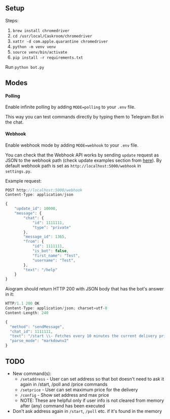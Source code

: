 ## Setup

Steps:

1. `brew install chromedriver`
2. `cd /usr/local/Caskroom/chromedriver`
3. `xattr -d com.apple.quarantine chromedriver`
4. `python -m venv venv`
5. `source venv/bin/activate`
6. `pip install -r requirements.txt`

Run `python bot.py`

## Modes

#### Polling

Enable infinite polling by adding `MODE=polling` to your `.env` file.

This way you can test commands directly by typing them to Telegram Bot in the chat.

#### Webhook

Enable webhook mode by adding `MODE=webhook` to your `.env` file.

You can check that the Webhook API works by sending `update` request as JSON to the webhook path (check update examples section from [here](https://core.telegram.org/bots/webhooks)). By default webhook path is set as `http://localhost:5000/webhook` in `settings.py`.

Example request:

```javascript
POST http://localhost:5000/webhook
Content-Type: application/json

{
    "update_id": 10000,
    "message": {
        "chat": {
            "id": 1111111,
            "type": "private"
        },
        "message_id": 1365,
        "from": {
            "id": 1111111,
            "is_bot": false,
            "first_name": "Test",
            "username": "Test",
        },
        "text": "/help"
    }
}
```

Aiogram should return HTTP 200 with JSON body that has the bot's answer in it:

```javascript
HTTP/1.1 200 OK
Content-Type: application/json; charset=utf-8
Content-Length: 240

{
  "method": "sendMessage",
  "chat_id": 1111111,
  "text": "/start \\- Fetches every 10 minutes the current delivery price\n/stop \\- Stops fetching delivery price\n/showlatestprice \\- Shows latest delivery price",
  "parse_mode": "markdownv2"
}
```

## TODO

- New command(s):
    - `/setaddress` - User can set address so that bot doesn't need to ask it again in /start, /poll and /price commands
    - `/setprice` - User can set maximum price for the delivery
    - `/config` - Show set address and max price
    - NOTE: These are helpful only if user info is not cleared from memory after (any) command has been executed
- Don't ask address again in `/start`, `/poll` etc. if it's found in the memory